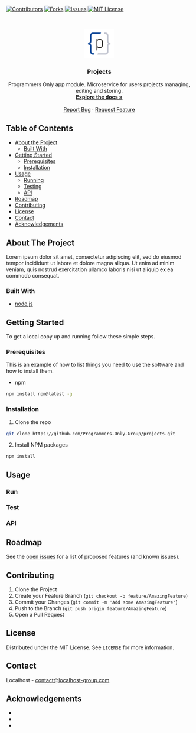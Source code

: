 <!-- PROJECT SHIELDS -->
<!--
*** I'm using markdown "reference style" links for readability.
*** Reference links are enclosed in brackets [ ] instead of parentheses ( ).
*** See the bottom of this document for the declaration of the reference variables
*** for contributors-url, forks-url, etc. This is an optional, concise syntax you may use.
*** https://www.markdownguide.org/basic-syntax/#reference-style-links
*** 
*** TODO PSTA: ADD MORE DYNAMIC SHIELDS THAT MAKES SENSE
-->
[![Contributors][contributors-shield]][contributors-url]
[![Forks][forks-shield]][forks-url]
[![Issues][issues-shield]][issues-url]
[![MIT License][license-shield]][license-url]


<!-- PROJECT LOGO -->
<br />
<p align="center">
  <a href="https://github.com/Programmers-Only-Group/projects">
    <img src="images/logo.png" alt="Logo" width="80" height="80">
  </a>

  <h3 align="center">Projects</h3>

  <p align="center">
    Programmers Only app module. Microservice for users projects managing, editing and storing.
    <br />
    <a href="#"><strong>Explore the docs »</strong></a>
    <br />
    <br />
    <a href="https://github.com/Programmers-Only-Group/projects/issues">Report Bug</a>
    ·
    <a href="https://github.com/Programmers-Only-Group/projects/issues">Request Feature</a>
  </p>
</p>


<!-- TABLE OF CONTENTS -->
## Table of Contents

* [About the Project](#about-the-project)
  * [Built With](#built-with)
* [Getting Started](#getting-started)
  * [Prerequisites](#prerequisites)
  * [Installation](#installation)
* [Usage](#usage)
  * [Running](#running)
  * [Testing](#testing)
  * [API](#api)
* [Roadmap](#roadmap)
* [Contributing](#contributing)
* [License](#license)
* [Contact](#contact)
* [Acknowledgements](#acknowledgements)


<!-- ABOUT THE PROJECT -->
## About The Project

Lorem ipsum dolor sit amet, consectetur adipiscing elit, sed do eiusmod tempor incididunt ut labore et dolore magna aliqua. Ut enim ad minim veniam, quis nostrud exercitation ullamco laboris nisi ut aliquip ex ea commodo consequat. 

### Built With

* [node.js](https://nodejs.org/dist/v12.18.3/)


<!-- GETTING STARTED -->
## Getting Started

To get a local copy up and running follow these simple steps.

### Prerequisites

This is an example of how to list things you need to use the software and how to install them.
* npm
```sh
npm install npm@latest -g
```

### Installation
 
1. Clone the repo
```sh
git clone https://github.com/Programmers-Only-Group/projects.git
```
2. Install NPM packages
```sh
npm install
```


<!-- USAGE EXAMPLES -->
## Usage

### Run

### Test

### API


<!-- ROADMAP -->
## Roadmap

See the [open issues](https://github.com/Programmers-Only-Group/projects/issues) for a list of proposed features (and known issues).



<!-- CONTRIBUTING -->
## Contributing

1. Clone the Project
2. Create your Feature Branch (`git checkout -b feature/AmazingFeature`)
3. Commit your Changes (`git commit -m 'Add some AmazingFeature'`)
4. Push to the Branch (`git push origin feature/AmazingFeature`)
5. Open a Pull Request



<!-- LICENSE -->
## License

Distributed under the MIT License. See `LICENSE` for more information.



<!-- CONTACT -->
## Contact

Localhost - contact@localhost-group.com

<!-- ACKNOWLEDGEMENTS -->
## Acknowledgements

* []()
* []()
* []()

<!-- MARKDOWN LINKS & IMAGES -->
<!-- https://www.markdownguide.org/basic-syntax/#reference-style-links -->
[contributors-shield]: https://img.shields.io/badge/contributions-welcome-brightgreen.svg?style=flat
[contributors-url]: https://github.com/Programmers-Only-Group/projects/issues
[forks-shield]: http://inch-ci.org/github/Programmers-Only-Group/projects.svg?branch=master&style=shields
[forks-url]: http://inch-ci.org/github/Programmers-Only-Group/projects
[issues-shield]: https://img.shields.io/github/issues/othneildrew/Best-README-Template.svg?style=flat
[issues-url]: https://github.com/Programmers-Only-Group/projects/issues
[license-shield]: https://img.shields.io/github/license/othneildrew/Best-README-Template.svg?style=flat
[license-url]: https://github.com/Programmers-Only-Group/projects/issues

[product-screenshot]: images/localhost_logo.png
